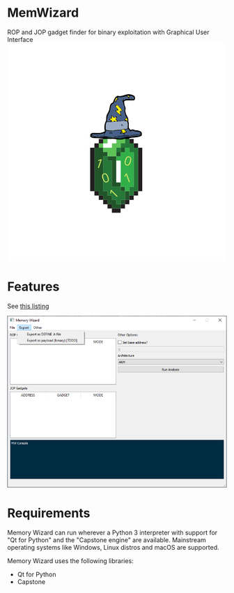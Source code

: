 

# MemWizard
 ROP and JOP gadget finder for binary exploitation with Graphical User Interface
 ![MemoryWizard logo](logo.png)
 
# Features
See [this listing](https://github.com/pedro-javierf/MemWizard/projects/1)

 ![GUI Example](sample.png)

# Requirements
Memory Wizard can run wherever a Python 3 interpreter with support for "Qt for Python" and the "Capstone engine" are available. Mainstream operating systems like Windows, Linux distros and macOS are supported.

 Memory Wizard uses the following libraries:
 * Qt for Python
 * Capstone
